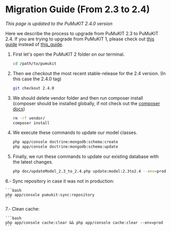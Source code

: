 # Migration Guide (From 2.3 to 2.4)

*This page is updated to the PuMuKIT 2.4.0 version*

Here we describe the process to upgrade from PuMuKIT 2.3 to PuMuKIT 2.4. If you are trying to upgrade from PuMuKIT 1, please check out [this guide](from1.7to2.1.md) instead of [this_guide](from2.1to2.3.md).

1. First let's open the PuMuKIT 2 folder on our terminal.

    ```bash
    cd /path/to/pumukit
    ```
2. Then we checkout the most recent stable-release for the 2.4 version. (In this case the 2.4.0 tag)

    ```bash
    git checkout 2.4.0
    ```
3. We should delete vendor folder and then run composer install (composer should be installed globally, if not check out the [composer docs](https://getcomposer.org/doc/00-intro.md))

    ```bash
    rm -rf vendor/
    composer install
    ```
4. We execute these commands to update our model classes.

    ```bash
    php app/console doctrine:mongodb:schema:create
    php app/console doctrine:mongodb:schema:update
    ```
5. Finally, we run these commands to update our existing database with the latest changes.

    ```bash
    php doc/updateModel_2.3_to_2.4.php update:model:2.3to2.4 --env=prod
    ```
6.- Sync repository in case it was not in production:

    ```bash
    php app/console pumukit:sync:repository
    ```
7.- Clean cache:

    ```bash
    php app/console cache:clear && php app/console cache:clear --env=prod
    ```
